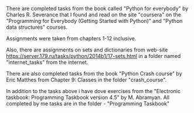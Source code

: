 There are completed tasks from the book called "Python for everybody" by Charles R. Severance that 
I found and read on the site "coursera" on the "Programming for Everybody (Getting Started with Python)" 
and "Python data structures" courses.

Assignments were taken from chapters 1-12 inclusive.

Also, there are assignments on sets and dictionaries from web-site 
https://server.179.ru/tasks/python/2014b1/17-sets.html 
in a folder named "internet_tasks" from the internet.

There are also completed tasks from the book "Python Crash course" by Eric Matthes from Chapter 9: Classes in the folder "crash_course".


In addition to the tasks above i have dove exercises from the "Electronic taskbook: Programming Taskbook version 4.5" 
by M. Abramyan. All completed by me tasks are in the folder - "Programming Taskbook"


